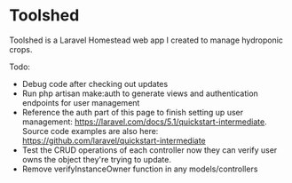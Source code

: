 # Toolshed
Toolshed is a Laravel Homestead web app I created to manage hydroponic crops. 

Todo:
- Debug code after checking out updates
- Run php artisan make:auth to generate views and authentication endpoints for user management
- Reference the auth part of this page to finish setting up user management: https://laravel.com/docs/5.1/quickstart-intermediate. Source code examples are also here: https://github.com/laravel/quickstart-intermediate
- Test the CRUD operations of each controller now they can verify user owns the object they're trying to update. 
- Remove verifyInstanceOwner function in any models/controllers

